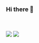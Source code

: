 ### Hi there 👋

<br/>
<br/>
<img src="https://github-readme-stats.vercel.app/api?username=Pridestike&show_icons=true&hide_border=true&theme=tokyonight"/>

<img src="https://github-readme-stats.vercel.app/api/top-langs/?username=Pridestike&hide_border=true&theme=tokyonight"/>
